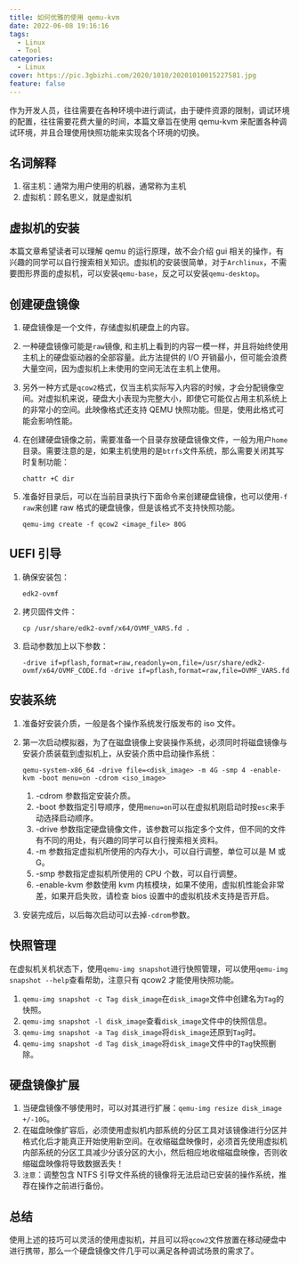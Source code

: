 ```yaml
---
title: 如何优雅的使用 qemu-kvm
date: 2022-06-08 19:16:16
tags:
  - Linux
  - Tool
categories:
  - Linux
cover: https://pic.3gbizhi.com/2020/1010/20201010015227581.jpg
feature: false
---
```


作为开发人员，往往需要在各种环境中进行调试，由于硬件资源的限制，调试环境的配置，往往需要花费大量的时间，本篇文章旨在使用 qemu-kvm 来配置各种调试环境，并且合理使用快照功能来实现各个环境的切换。

## 名词解释

1. 宿主机：通常为用户使用的机器，通常称为主机
2. 虚拟机：顾名思义，就是虚拟机

## 虚拟机的安装

本篇文章希望读者可以理解 qemu 的运行原理，故不会介绍 gui 相关的操作，有兴趣的同学可以自行搜索相关知识。虚拟机的安装很简单，对于`Archlinux`，不需要图形界面的虚拟机，可以安装`qemu-base`，反之可以安装`qemu-desktop`。

## 创建硬盘镜像

1. 硬盘镜像是一个文件，存储虚拟机硬盘上的内容。
2. 一种硬盘镜像可能是`raw`镜像, 和主机上看到的内容一模一样，并且将始终使用主机上的硬盘驱动器的全部容量。此方法提供的 I/O 开销最小，但可能会浪费大量空间，因为虚拟机上未使用的空间无法在主机上使用。
3. 另外一种方式是`qcow2`格式，仅当主机实际写入内容的时候，才会分配镜像空间。对虚拟机来说，硬盘大小表现为完整大小，即使它可能仅占用主机系统上的非常小的空间。此映像格式还支持 QEMU 快照功能。但是，使用此格式可能会影响性能。
4. 在创建硬盘镜像之前，需要准备一个目录存放硬盘镜像文件，一般为用户`home`目录。需要注意的是，如果主机使用的是`btrfs`文件系统，那么需要关闭其写时复制功能：

   ```shell
   chattr +C dir
   ```

5. 准备好目录后，可以在当前目录执行下面命令来创建硬盘镜像，也可以使用`-f raw`来创建 raw 格式的硬盘镜像，但是该格式不支持快照功能。

   ```shell
   qemu-img create -f qcow2 <image_file> 80G
   ```

## UEFI 引导

1. 确保安装包：

   ```shell
   edk2-ovmf
   ```

2. 拷贝固件文件：

   ```shell
   cp /usr/share/edk2-ovmf/x64/OVMF_VARS.fd .
   ```

3. 启动参数加上以下参数：

   ```shell
   -drive if=pflash,format=raw,readonly=on,file=/usr/share/edk2-ovmf/x64/OVMF_CODE.fd -drive if=pflash,format=raw,file=OVMF_VARS.fd
   ```

## 安装系统

1. 准备好安装介质，一般是各个操作系统发行版发布的 iso 文件。
2. 第一次启动模拟器，为了在磁盘镜像上安装操作系统，必须同时将磁盘镜像与安装介质装载到虚拟机上，从安装介质中启动操作系统：

   ```shell
   qemu-system-x86_64 -drive file=<disk_image> -m 4G -smp 4 -enable-kvm -boot menu=on -cdrom <iso_image>
   ```

   1. -cdrom 参数指定安装介质。
   2. -boot 参数指定引导顺序，使用`menu=on`可以在虚拟机刚启动时按`esc`来手动选择启动顺序。
   3. -drive 参数指定硬盘镜像文件，该参数可以指定多个文件，但不同的文件有不同的用处，有兴趣的同学可以自行搜索相关资料。
   4. -m 参数指定虚拟机所使用的内存大小，可以自行调整，单位可以是 M 或 G。
   5. -smp 参数指定虚拟机所使用的 CPU 个数，可以自行调整。
   6. -enable-kvm 参数使用 kvm 内核模块，如果不使用，虚拟机性能会非常差，如果开启失败，请检查 bios 设置中的虚拟机技术支持是否开启。

3. 安装完成后，以后每次启动可以去掉`-cdrom`参数。

## 快照管理

在虚拟机关机状态下，使用`qemu-img snapshot`进行快照管理，可以使用`qemu-img snapshot --help`查看帮助，注意只有 qcow2 才能使用快照功能。

1. `qemu-img snapshot -c Tag disk_image`在`disk_image`文件中创建名为`Tag`的快照。
2. `qemu-img snapshot -l disk_image`查看`disk_image`文件中的快照信息。
3. `qemu-img snapshot -a Tag disk_image`将`disk_image`还原到`Tag`时。
4. `qemu-img snapshot -d Tag disk_image`将`disk_image`文件中的`Tag`快照删除。

## 硬盘镜像扩展

1. 当硬盘镜像不够使用时，可以对其进行扩展：`qemu-img resize disk_image +/-10G`。
2. 在磁盘映像扩容后，必须使用虚拟机内部系统的分区工具对该镜像进行分区并格式化后才能真正开始使用新空间。在收缩磁盘映像时，必须首先使用虚拟机内部系统的分区工具减少分该分区的大小，然后相应地收缩磁盘映像，否则收缩磁盘映像将导致数据丢失！
3. `注意`：调整包含 NTFS 引导文件系统的镜像将无法启动已安装的操作系统，推荐在操作之前进行备份。

## 总结

使用上述的技巧可以灵活的使用虚拟机，并且可以将`qcow2`文件放置在移动硬盘中进行携带，那么一个硬盘镜像文件几乎可以满足各种调试场景的需求了。
